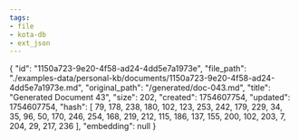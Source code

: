```yaml
---
tags:
- file
- kota-db
- ext_json
---
```

{
  "id": "1150a723-9e20-4f58-ad24-4dd5e7a1973e",
  "file_path": "./examples-data/personal-kb/documents/1150a723-9e20-4f58-ad24-4dd5e7a1973e.md",
  "original_path": "/generated/doc-043.md",
  "title": "Generated Document 43",
  "size": 202,
  "created": 1754607754,
  "updated": 1754607754,
  "hash": [
    79,
    178,
    238,
    180,
    102,
    123,
    253,
    242,
    179,
    229,
    34,
    35,
    96,
    50,
    170,
    246,
    254,
    168,
    219,
    212,
    115,
    186,
    137,
    155,
    200,
    102,
    203,
    7,
    204,
    29,
    217,
    236
  ],
  "embedding": null
}